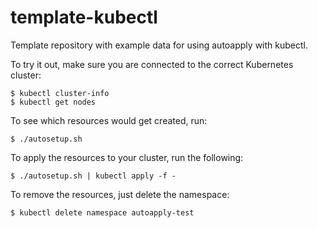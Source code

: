 # template-kubectl

Template repository with example data for using autoapply with kubectl.

To try it out, make sure you are connected to the correct Kubernetes cluster:

    $ kubectl cluster-info
    $ kubectl get nodes

To see which resources would get created, run:

    $ ./autosetup.sh

To apply the resources to your cluster, run the following:

    $ ./autosetup.sh | kubectl apply -f -

To remove the resources, just delete the namespace:

    $ kubectl delete namespace autoapply-test

